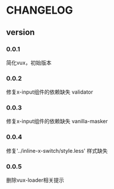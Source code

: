 # CHANGELOG
## version
### 0.0.1
简化vux，初始版本
### 0.0.2
修复x-input组件的依赖缺失 validator
### 0.0.3
修复x-input组件的依赖缺失 vanilla-masker
### 0.0.4
修复'../inline-x-switch/style.less' 样式缺失
### 0.0.5
删除vux-loader相关提示

